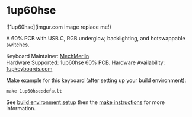 # 1up60hse

![1up60hse](imgur.com image replace me!)

A 60% PCB with USB C, RGB underglow, backlighting, and hotswappable switches.

Keyboard Maintainer: [MechMerlin](https://github.com/mechmerlin)  
Hardware Supported: 1up60hse 60% PCB. 
Hardware Availability: [1upkeyboards.com](https://www.1upkeyboards.com/shop/controllers/1up-rgb-pcb-hse/)

Make example for this keyboard (after setting up your build environment):

    make 1up60hse:default

See [build environment setup](https://docs.qmk.fm/build_environment_setup.html) then the [make instructions](https://docs.qmk.fm/make_instructions.html) for more information.
